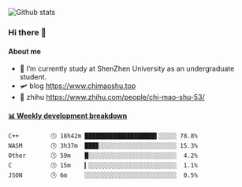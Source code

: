 ![Github stats](https://github-readme-stats.vercel.app/api?username=chimaoshu&show_icons=true&theme=cobalt)

### Hi there 👋

#### About me

- 🏫 I’m currently study at ShenZhen University as an undergraduate student.
- 🛩️ blog  https://www.chimaoshu.top
- 🎯 zhihu https://www.zhihu.com/people/chi-mao-shu-53/

<!-- waka-box start -->
#### <a href="https://gist.github.com/e235103f6d3ace58395a9ff863c34467" target="_blank">📊 Weekly development breakdown</a>
```text
C++         🕓 18h42m ████████████████████▍░░░░░ 78.8%
NASM        🕓 3h37m  ███▉░░░░░░░░░░░░░░░░░░░░░░ 15.3%
Other       🕓 59m    █░░░░░░░░░░░░░░░░░░░░░░░░░  4.2%
C           🕓 15m    ▎░░░░░░░░░░░░░░░░░░░░░░░░░  1.1%
JSON        🕓 6m     ░░░░░░░░░░░░░░░░░░░░░░░░░░  0.5%
```
<!-- Powered by https://github.com/YouEclipse/waka-box-go . -->
<!-- waka-box end -->
